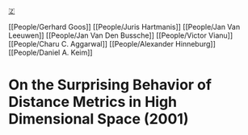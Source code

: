 [🇿](zotero://select/groups/5372906/items/6RCL8KLB)

[[People/Gerhard Goos]] [[People/Juris Hartmanis]] [[People/Jan Van Leeuwen]] [[People/Jan Van Den Bussche]] [[People/Victor Vianu]] [[People/Charu C. Aggarwal]] [[People/Alexander Hinneburg]] [[People/Daniel A. Keim]] 
# On the Surprising Behavior of Distance Metrics in High Dimensional Space (2001)

